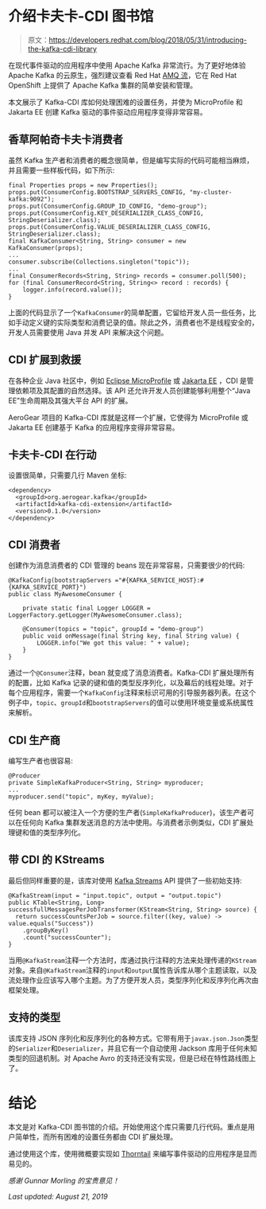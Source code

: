 # 介绍卡夫卡-CDI 图书馆

> 原文：<https://developers.redhat.com/blog/2018/05/31/introducing-the-kafka-cdi-library>

在现代事件驱动的应用程序中使用 Apache Kafka 非常流行。为了更好地体验 Apache Kafka 的云原生，强烈建议查看 Red Hat [AMQ 流](https://developers.redhat.com/blog/2018/05/07/announcing-amq-streams-apache-kafka-on-openshift/)，它在 Red Hat OpenShift 上提供了 Apache Kafka 集群的简单安装和管理。

本文展示了 Kafka-CDI 库如何处理困难的设置任务，并使为 MicroProfile 和 Jakarta EE 创建 Kafka 驱动的事件驱动应用程序变得非常容易。

## 香草阿帕奇卡夫卡消费者

虽然 Kafka 生产者和消费者的概念很简单，但是编写实际的代码可能相当麻烦，并且需要一些样板代码，如下所示:

```
final Properties props = new Properties();
props.put(ConsumerConfig.BOOTSTRAP_SERVERS_CONFIG, "my-cluster-kafka:9092");
props.put(ConsumerConfig.GROUP_ID_CONFIG, "demo-group");
props.put(ConsumerConfig.KEY_DESERIALIZER_CLASS_CONFIG, StringDeserializer.class);
props.put(ConsumerConfig.VALUE_DESERIALIZER_CLASS_CONFIG, StringDeserializer.class);
final KafkaConsumer<String, String> consumer = new KafkaConsumer(props); 
...
consumer.subscribe(Collections.singleton("topic"));
...
final ConsumerRecords<String, String> records = consumer.poll(500);
for (final ConsumerRecord<String, String<> record : records) {
    logger.info(record.value());
}

```

上面的代码显示了一个`KafkaConsumer`的简单配置，它留给开发人员一些任务，比如手动定义键的实际类型和消费记录的值。除此之外，消费者也不是线程安全的，开发人员需要使用 Java 并发 API 来解决这个问题。

## CDI 扩展到救援

在各种企业 Java 社区中，例如 [Eclipse MicroProfile](https://microprofile.io/) 或 [Jakarta EE](https://jakarta.ee/) ，CDI 是管理依赖项及其配置的自然选择。该 API 还允许开发人员创建能够利用整个“Java EE”生命周期及其强大平台 API 的扩展。

AeroGear 项目的 Kafka-CDI 库就是这样一个扩展，它使得为 MicroProfile 或 Jakarta EE 创建基于 Kafka 的应用程序变得非常容易。

## 卡夫卡-CDI 在行动

设置很简单，只需要几行 Maven 坐标:

```
<dependency>
  <groupId>org.aerogear.kafka</groupId>
  <artifactId>kafka-cdi-extension</artifactId>
  <version>0.1.0</version>
</dependency>
```

## CDI 消费者

创建作为消息消费者的 CDI 管理的 beans 现在非常容易，只需要很少的代码:

```
@KafkaConfig(bootstrapServers ="#{KAFKA_SERVICE_HOST}:#{KAFKA_SERVICE_PORT}")
public class MyAwesomeConsumer {

    private static final Logger LOGGER = LoggerFactory.getLogger(MyAwesomeConsumer.class);

    @Consumer(topics = "topic", groupId = "demo-group")
    public void onMessage(final String key, final String value) {
        LOGGER.info("We got this value: " + value);
    }
}
```

通过一个`@Consumer`注释，bean 就变成了消息消费者。Kafka-CDI 扩展处理所有的配置，比如 Kafka 记录的键和值的类型反序列化，以及幕后的线程处理。对于每个应用程序，需要一个`KafkaConfig`注释来标识可用的引导服务器列表。在这个例子中，`topic`、`groupId`和`bootstrapServers`的值可以使用环境变量或系统属性来解析。

## CDI 生产商

编写生产者也很容易:

```
@Producer
private SimpleKafkaProducer<String, String> myproducer;
...
myproducer.send("topic", myKey, myValue);

```

任何 bean 都可以被注入一个方便的生产者(`SimpleKafkaProducer`)，该生产者可以在任何向 Kafka 集群发送消息的方法中使用。与消费者示例类似，CDI 扩展处理键和值的类型序列化。

## 带 CDI 的 KStreams

最后但同样重要的是，该库对使用 [Kafka Streams](http://kafka.apache.org/11/documentation/streams/) API 提供了一些初始支持:

```
@KafkaStream(input = "input.topic", output = "output.topic")
public KTable<String, Long> successfullMessagesPerJobTransformer(KStream<String, String> source) {
  return successCountsPerJob = source.filter((key, value) -> value.equals("Success"))
    .groupByKey()
    .count("successCounter");
}
```

当用`@KafkaStream`注释一个方法时，库通过执行注释的方法来处理传递的`KStream`对象。来自`@KafkaStream`注释的`input`和`output`属性告诉库从哪个主题读取，以及流处理作业应该写入哪个主题。为了方便开发人员，类型序列化和反序列化再次由框架处理。

## 支持的类型

该库支持 JSON 序列化和反序列化的各种方式。它带有用于`javax.json.Json`类型的`Serializer`和`Deserializer`，并且它有一个自动使用 Jackson 库用于任何未知类型的回退机制。对 Apache Avro 的支持还没有实现，但是已经在特性路线图上了。

# 结论

本文是对 Kafka-CDI 图书馆的介绍。开始使用这个库只需要几行代码。重点是用户简单性，而所有困难的设置任务都由 CDI 扩展处理。

通过使用这个库，使用微概要实现如 [Thorntail](https://thorntail.io/) 来编写事件驱动的应用程序是显而易见的。

*感谢 Gunnar Morling 的宝贵意见！*

*Last updated: August 21, 2019*